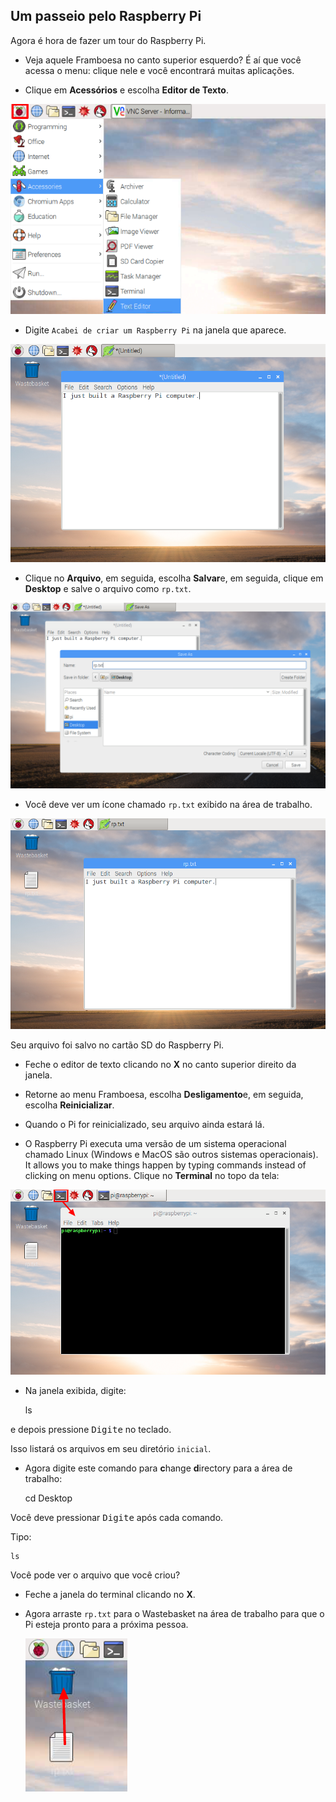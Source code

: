 ## Um passeio pelo Raspberry Pi

Agora é hora de fazer um tour do Raspberry Pi.

+ Veja aquele Framboesa no canto superior esquerdo? É aí que você acessa o menu: clique nele e você encontrará muitas aplicações.

+ Clique em **Acessórios** e escolha **Editor de Texto**.

![captura de tela](images/pi-accessories.png)

+ Digite `Acabei de criar um Raspberry Pi` na janela que aparece.

![captura de tela](images/pi-text-editor.png)

+ Clique no **Arquivo**, em seguida, escolha **Salvar**e, em seguida, clique em **Desktop** e salve o arquivo como `rp.txt`.

![captura de tela](images/pi-save.png)

+ Você deve ver um ícone chamado `rp.txt` exibido na área de trabalho.

![captura de tela](images/pi-saved.png)

Seu arquivo foi salvo no cartão SD do Raspberry Pi.

+ Feche o editor de texto clicando no **X** no canto superior direito da janela.

+ Retorne ao menu Framboesa, escolha **Desligamento**e, em seguida, escolha **Reinicializar**.

+ Quando o Pi for reinicializado, seu arquivo ainda estará lá.

+ O Raspberry Pi executa uma versão de um sistema operacional chamado Linux (Windows e MacOS são outros sistemas operacionais). It allows you to make things happen by typing commands instead of clicking on menu options. Clique no **Terminal** no topo da tela:

![captura de tela](images/pi-command-prompt.png)

+ Na janela exibida, digite:

    ls
    

e depois pressione <kbd>Digite</kbd> no teclado.

Isso listará os arquivos em seu diretório `inicial`.

+ Agora digite este comando para **c**hange **d**irectory para a área de trabalho:

    cd Desktop
    

Você deve pressionar <kbd>Digite</kbd> após cada comando.

Tipo:

    ls
    

Você pode ver o arquivo que você criou?

+ Feche a janela do terminal clicando no **X**.

+ Agora arraste `rp.txt` para o Wastebasket na área de trabalho para que o Pi esteja pronto para a próxima pessoa.
    
    ![captura de tela](images/pi-waste.png)